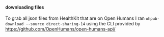 #### downloading files
To grab all json files from HealthKit that are on Open Humans I ran `ohpub-download --source direct-sharing-14` using the CLI provided by https://github.com/OpenHumans/open-humans-api/
